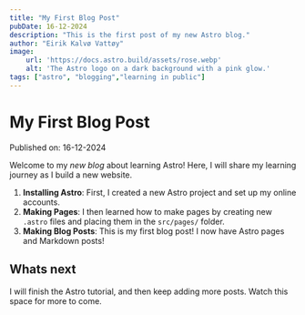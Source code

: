 ```yaml
---
title: "My First Blog Post"
pubDate: 16-12-2024
description: "This is the first post of my new Astro blog."
author: "Eirik Kalvø Vattøy"
image:
    url: 'https://docs.astro.build/assets/rose.webp'
    alt: 'The Astro logo on a dark background with a pink glow.'
tags: ["astro", "blogging","learning in public"]
---
```


# My First Blog Post

Published on: 16-12-2024

Welcome to my _new blog_ about learning Astro! Here, I will share my learning journey as I build a new website.

1. **Installing Astro**: First, I created a new Astro project and set up my online accounts.
2. **Making Pages**: I then learned how to make pages by creating new `.astro` files and placing them in the `src/pages/` folder.
3. **Making Blog Posts**: This is my first blog post! I now have Astro pages and Markdown posts!

## Whats next

I will finish the Astro tutorial, and then keep adding more posts. Watch this space for more to come.
